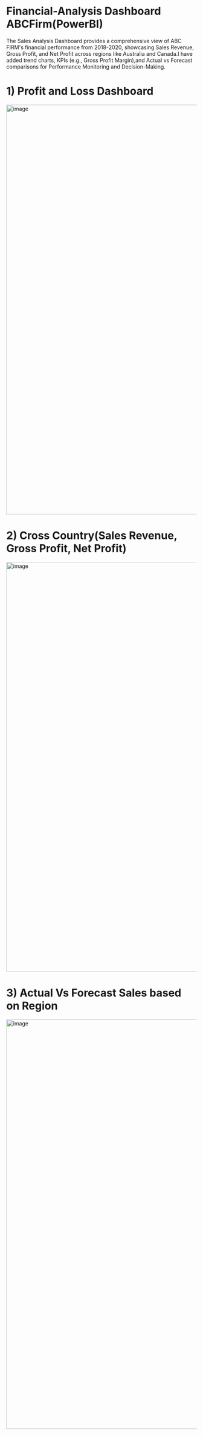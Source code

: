 # Financial-Analysis Dashboard ABCFirm(PowerBI)
The Sales Analysis Dashboard provides a comprehensive view of ABC FIRM's financial performance from 2018-2020, showcasing Sales Revenue, Gross Profit, and Net Profit across regions like Australia and Canada.I have added trend charts, KPIs (e.g., Gross Profit Margin),and Actual vs Forecast comparisons for Performance Monitoring and Decision-Making. 

# 1) Profit and Loss Dashboard

<img width="1920" height="1080" alt="image" src="https://github.com/user-attachments/assets/c788e722-7436-4c87-afe6-9c1d8f35f8d5" />

# 2) Cross Country(Sales Revenue, Gross Profit, Net Profit)

<img width="1920" height="1080" alt="image" src="https://github.com/user-attachments/assets/608dbe31-5da2-4e69-a07b-f13fc4576c7a" />

# 3) Actual Vs Forecast Sales based on Region

<img width="1920" height="1080" alt="image" src="https://github.com/user-attachments/assets/a8e32c8e-8870-4316-9c8a-844b0f69bf4d" />












